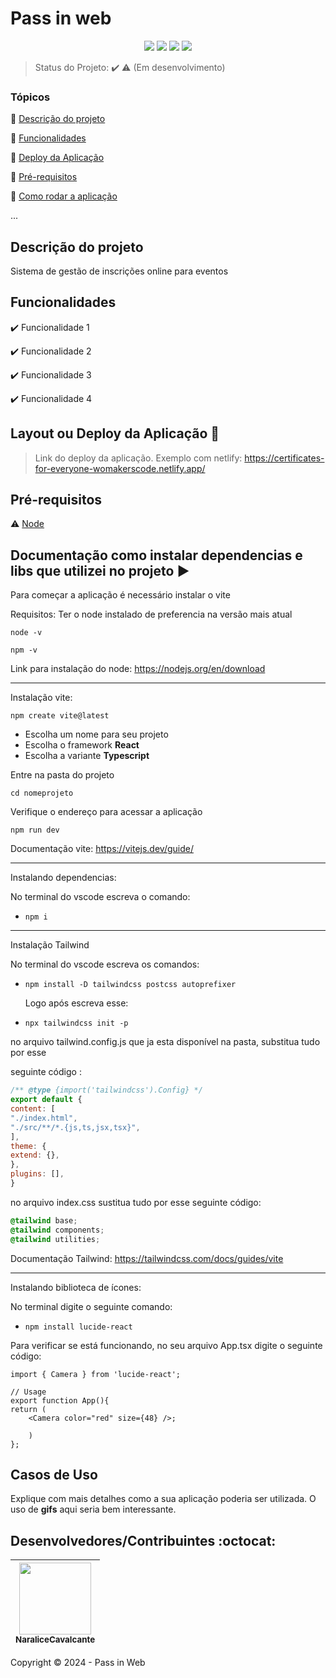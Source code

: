 <h1>Pass in web</h1> 

<p align="center">
  <img src="https://img.shields.io/static/v1?label=react&message=framework&color=blue&style=for-the-badge&logo=REACT"/>
  <img src="https://img.shields.io/badge/TypeScript-007ACC?style=for-the-badge&logo=typescript&logoColor=white" />
  <img src="https://img.shields.io/static/v1?label=lucide&message=icon&color=orange&style=for-the-badge&logo=LUCIDE"/>
<!--   <img src="https://img.shields.io/static/v1?label=Netlify&message=deploy&color=blue&style=for-the-badge&logo=netlify"/>-->
  <img src="http://img.shields.io/static/v1?label=STATUS&message=EM%20DESENVOLVIMENTO&color=RED&style=for-the-badge"/> 
  


</p>

> Status do Projeto: :heavy_check_mark: :warning: (Em desenvolvimento)

### Tópicos 

:small_blue_diamond: [Descrição do projeto](#descrição-do-projeto)

:small_blue_diamond: [Funcionalidades](#funcionalidades)

:small_blue_diamond: [Deploy da Aplicação](#deploy-da-aplicação-dash)

:small_blue_diamond: [Pré-requisitos](#pré-requisitos)

:small_blue_diamond: [Como rodar a aplicação](#como-rodar-a-aplicação-arrow_forward)

... 


## Descrição do projeto 

<p align="justify">
  Sistema de gestão de inscrições online para eventos
</p>

## Funcionalidades

:heavy_check_mark: Funcionalidade 1  

:heavy_check_mark: Funcionalidade 2  

:heavy_check_mark: Funcionalidade 3  

:heavy_check_mark: Funcionalidade 4  

## Layout ou Deploy da Aplicação :dash:

> Link do deploy da aplicação. Exemplo com netlify: https://certificates-for-everyone-womakerscode.netlify.app/



## Pré-requisitos

:warning: [Node](https://nodejs.org/en/download/)



## Documentação como instalar dependencias e libs que utilizei no projeto :arrow_forward:

Para começar a aplicação é necessário instalar o vite

Requisitos:  Ter o node instalado de preferencia na versão mais atual

`node -v`

`npm -v`

Link para instalação do node: https://nodejs.org/en/download

---

Instalação vite:

`npm create vite@latest`

- Escolha um nome para seu projeto
- Escolha o framework **React**
- Escolha a variante **Typescript**

Entre na pasta do projeto

`cd nomeprojeto`

Verifique o endereço para acessar a aplicação

`npm run dev`

Documentação vite: https://vitejs.dev/guide/

---

Instalando dependencias:

No terminal do vscode escreva o comando:

- `npm i`

---

Instalação Tailwind

No terminal do vscode escreva os comandos:

- `npm install -D tailwindcss postcss autoprefixer`
    
    Logo após escreva esse: 
    
- `npx tailwindcss init -p`

no arquivo tailwind.config.js que ja esta disponível na pasta, substitua tudo por esse

seguinte código :

```jsx
/** @type {import('tailwindcss').Config} */
export default {
content: [
"./index.html",
"./src/**/*.{js,ts,jsx,tsx}",
],
theme: {
extend: {},
},
plugins: [],
}
```

no arquivo index.css sustitua tudo por esse seguinte código:

```css
@tailwind base;
@tailwind components;
@tailwind utilities;
```

Documentação Tailwind: https://tailwindcss.com/docs/guides/vite

---

Instalando biblioteca de ícones:

No terminal digite o seguinte comando:

- `npm install lucide-react`

Para verificar se está funcionando, no seu arquivo App.tsx digite o seguinte código:

```tsx
import { Camera } from 'lucide-react';

// Usage
export function App(){
return (
	<Camera color="red" size={48} />;

	)
};
```



## Casos de Uso

Explique com mais detalhes como a sua aplicação poderia ser utilizada. O uso de **gifs** aqui seria bem interessante. 



##


## Desenvolvedores/Contribuintes :octocat:


| [<img src="https://avatars.githubusercontent.com/u/100246479?v=4" width=115><br><sub>NaraliceCavalcante</sub>](https://github.com/naralicecosta) |
| :---: |

Copyright :copyright: 2024 - Pass in Web

